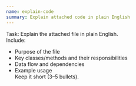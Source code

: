```yaml
---
name: explain-code
summary: Explain attached code in plain English
---
```


Task:
Explain the attached file in plain English.  
Include:
- Purpose of the file
- Key classes/methods and their responsibilities
- Data flow and dependencies
- Example usage  
Keep it short (3–5 bullets).
